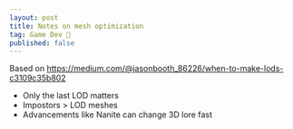 ```yaml
---
layout: post
title: Notes on mesh optimization
tag: Game Dev 👾
published: false
---
```


Based on <https://medium.com/@jasonbooth_86226/when-to-make-lods-c3109c35b802>

- Only the last LOD matters
- Impostors > LOD meshes
- Advancements like Nanite can change 3D lore fast
